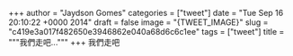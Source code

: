 
+++
author = "Jaydson Gomes"
categories = ["tweet"]
date = "Tue Sep 16 20:10:22 +0000 2014"
draft = false
image = "{TWEET_IMAGE}"
slug = "c419e3a017f482650e3946862e040a68d6c6c1ee"
tags = ["tweet"]
title = """我們走吧..."""
+++
我們走吧
